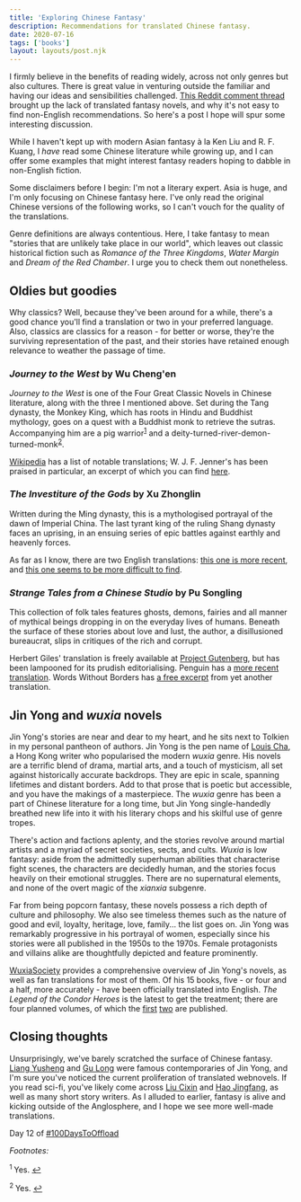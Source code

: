 ```yaml
---
title: 'Exploring Chinese Fantasy'
description: Recommendations for translated Chinese fantasy.
date: 2020-07-16
tags: ['books']
layout: layouts/post.njk
---
```


I firmly believe in the benefits of reading widely, across not only genres but also cultures. There is great value in venturing outside the familiar and having our ideas and sensibilities challenged. [This Reddit comment thread](https://old.reddit.com/r/Fantasy/comments/hpg7ny/what_books_rfantasy_recommends_statistical/fxt0ci5/) brought up the lack of translated fantasy novels, and why it's not easy to find non-English recommendations. So here's a post I hope will spur some interesting discussion.

While I haven't kept up with modern Asian fantasy à la Ken Liu and R. F. Kuang, I *have* read some Chinese literature while growing up, and I can offer some examples that might interest fantasy readers hoping to dabble in non-English fiction. 

Some disclaimers before I begin: I'm not a literary expert. Asia is huge, and I'm only focusing on Chinese fantasy here. I've only read the original Chinese versions of the following works, so I can't vouch for the quality of the translations.

Genre definitions are always contentious. Here, I take fantasy to mean "stories that are unlikely take place in our world", which leaves out classic historical fiction such as *Romance of the Three Kingdoms*, *Water Margin* and *Dream of the Red Chamber*. I urge you to check them out nonetheless.

## Oldies but goodies

Why classics? Well, because they've been around for a while, there's a good chance you'll find a translation or two in your preferred language. Also, classics are classics for a reason - for better or worse, they're the surviving representation of the past, and their stories have retained enough relevance to weather the passage of time. 

### *Journey to the West* by Wu Cheng'en

*Journey to the West* is one of the Four Great Classic Novels in Chinese literature, along with the three I mentioned above. Set during the Tang dynasty, the Monkey King, which has roots in Hindu and Buddhist mythology, goes on a quest with a Buddhist monk to retrieve the sutras. Accompanying him are a pig warrior<sup id='a1'>[1](#fn1)</sup> and a deity-turned-river-demon-turned-monk<sup id='a2'>[2](#fn2)</sup>. 

[Wikipedia](https://en.wikipedia.org/wiki/Journey_to_the_West#Notable_English-language_translations) has a list of notable translations; W. J. F. Jenner's has been praised in particular, an excerpt of which you can find [here](https://paper-republic.org/pubs/read/journey-to-the-west/).

[1]: Yes.
[2]: Yes.

### *The Investiture of the Gods* by Xu Zhonglin

Written during the Ming dynasty, this is a mythologised portrayal of the dawn of Imperial China. The last tyrant king of the ruling Shang dynasty faces an uprising, in an ensuing series of epic battles against earthly and heavenly forces. 

As far as I know, there are two English translations: [this one is more recent](https://www.goodreads.com/book/show/4329275-tales-of-the-teahouse-retold), and [this one seems to be more difficult to find](https://www.goodreads.com/book/show/523853.Creation_of_the_Gods).

### *Strange Tales from a Chinese Studio* by Pu Songling

This collection of folk tales features ghosts, demons, fairies and all manner of mythical beings dropping in on the everyday lives of humans. Beneath the surface of these stories about love and lust, the author, a disillusioned bureaucrat, slips in critiques of the rich and corrupt. 

Herbert Giles' translation is freely available at [Project Gutenberg](https://www.gutenberg.org/ebooks/43629), but has been lampooned for its prudish editorialising. Penguin has a [more recent translation](https://www.goodreads.com/book/show/155054.Strange_Tales_from_a_Chinese_Studio). Words Without Borders has [a free excerpt](https://www.wordswithoutborders.org/article/from-liaozhai-zhiyi) from yet another translation.

## Jin Yong and *wuxia* novels

Jin Yong's stories are near and dear to my heart, and he sits next to Tolkien in my personal pantheon of authors. Jin Yong is the pen name of [Louis Cha](https://en.wikipedia.org/wiki/Jin_Yong), a Hong Kong writer who popularised the modern *wuxia* genre. His novels are a terrific blend of drama, martial arts, and a touch of mysticism, all set against historically accurate backdrops. They are epic in scale, spanning lifetimes and distant borders. Add to that prose that is poetic but accessible, and you have the makings of a masterpiece. The *wuxia* genre has been a part of Chinese literature for a long time, but Jin Yong single-handedly breathed new life into it with his literary chops and his skilful use of genre tropes.

There's action and factions aplenty, and the stories revolve around martial artists and a myriad of secret societies, sects, and cults. *Wuxia* is low fantasy: aside from the admittedly superhuman abilities that characterise fight scenes, the characters are decidedly human, and the stories focus heavily on their emotional struggles. There are no supernatural elements, and none of the overt magic of the *xianxia* subgenre.

Far from being popcorn fantasy, these novels possess a rich depth of culture and philosophy. We also see timeless themes such as the nature of good and evil, loyalty, heritage, love, family... the list goes on. Jin Yong was remarkably progressive in his portrayal of women, especially since his stories were all published in the 1950s to the 1970s. Female protagonists and villains alike are thoughtfully depicted and feature prominently.

[WuxiaSociety](https://wuxiasociety.com/jin-yong-novels/) provides a comprehensive overview of Jin Yong's novels, as well as fan translations for most of them. Of his 15 books, five - or four and a half, more accurately - have been officially translated into English. *The Legend of the Condor Heroes* is the latest to get the treatment; there are four planned volumes, of which the [first](https://www.goodreads.com/book/show/31117072-a-hero-born) [two](https://www.goodreads.com/book/show/38898580-a-bond-undone) are published.

## Closing thoughts

Unsurprisingly, we've barely scratched the surface of Chinese fantasy. [Liang Yusheng](https://en.wikipedia.org/wiki/Liang_Yusheng) and [Gu Long](https://en.wikipedia.org/wiki/Gu_Long) were famous contemporaries of Jin Yong, and I'm sure you've noticed the current proliferation of translated webnovels. If you read sci-fi, you've likely come across [Liu Cixin](https://en.wikipedia.org/wiki/Liu_Cixin) and [Hao Jingfang](https://en.wikipedia.org/wiki/Hao_Jingfang), as well as many short story writers. As I alluded to earlier, fantasy is alive and kicking outside of the Anglosphere, and I hope we see more well-made translations.

Day 12 of [#100DaysToOffload](https://100daystooffload.com/)

<p class='footnote'><i>Footnotes:</i></p>
<p class='footnote'><sup id='fn1'>1 </sup>Yes. <a href='#a1'>↩</a></p>
<p class='footnote'><sup id='fn2'>2 </sup>Yes. <a href='#a2'>↩</a></p>